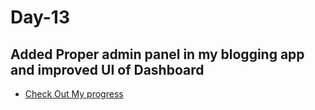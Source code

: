 # Day-13
## Added Proper admin panel in my blogging app and improved UI of Dashboard
- [Check Out My progress](https://100daysofcode2023.netlify.app)